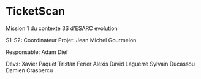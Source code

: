 TicketScan
==========

Mission 1 du contexte 3S d'ESARC evolution

S1-S2:
Coordinateur Projet: Jean Michel Gourmelon

Responsable: Adam Dief

Devs:
Xavier Paquet
Tristan Ferier
Alexis 
David Laguerre
Sylvain Ducassou
Damien Crasbercu
